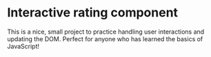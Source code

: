 <h1>Interactive rating component</h1>
<p>This is a nice, small project to practice handling user interactions and updating the DOM. Perfect for anyone who has learned the basics of JavaScript!</p>
